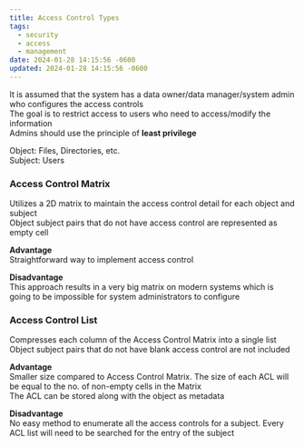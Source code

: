 ```yaml
---
title: Access Control Types
tags:
  - security
  - access
  - management
date: 2024-01-28 14:15:56 -0600
updated: 2024-01-28 14:15:56 -0600
---
```


It is assumed that the system has a data owner/data manager/system admin who configures the access controls  
The goal is to restrict access to users who need to access/modify the information  
Admins should use the principle of **least privilege**

Object: Files, Directories, etc.  
Subject: Users

### Access Control Matrix

Utilizes a 2D matrix to maintain the access control detail for each object and subject  
Object subject pairs that do not have access control are represented as empty cell

**Advantage**  
Straightforward way to implement access control

**Disadvantage**  
This approach results in a very big matrix on modern systems which is going to be impossible for system administrators to configure

### Access Control List

Compresses each column of the Access Control Matrix into a single list  
Object subject pairs that do not have blank access control are not included 

**Advantage**  
Smaller size compared to Access Control Matrix. The size of each ACL will be equal to the no. of non-empty cells in the Matrix  
The ACL can be stored along with the object as metadata

**Disadvantage**  
No easy method to enumerate all the access controls for a subject. Every ACL list will need to be searched for the entry of the subject
